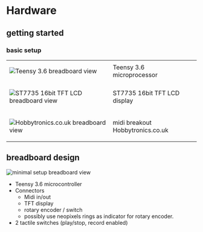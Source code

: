# Hardware

## getting started
### basic setup
<table>
 <tr>
  <td>
   
   ![Teensy 3.6 breadboard view](https://raw.githubusercontent.com/newdigate/arduino-midi-writer/master/Hardware/svg/teensy3.6_breadboard.svg?sanitize=true "Teensy 3.6 microcontroller board")
   
  </td>
    <td>
     Teensy 3.6 <br/> microprocessor
    </td>
 </tr>
 
 
  <tr>
  <td>
   
   ![ST7735 16bit TFT LCD breadboard view](https://github.com/newdigate/teensy-midi-looper/blob/master/Hardware/svg/st7735.svg?sanitize=true "ST7735 16bit TFT LCD display")
   
  </td>
    <td>
     ST7735 16bit TFT LCD display
    </td>
 </tr>
 
   <tr>
  <td>
   
   ![Hobbytronics.co.uk breadboard view](https://github.com/newdigate/teensy-midi-looper/blob/master/Hardware/svg/hobbytronics-midi-breakout.svg?sanitize=true "Hobbytronics.co.uk midi breakout")
   
  </td>
    <td>     
midi breakout Hobbytronics.co.uk  
    </td>
 </tr>
 
</table>


## breadboard design 
![minimal setup breadboard view](https://raw.githubusercontent.com/newdigate/teensy-midi-looper/master/Hardware/png/TeensyMidiLooper-Minimal.png "minimal setup breadbord")


  * Teensy 3.6 microcontroller
  * Connectors
    * Midi in/out
    * TFT display
    * rotary encoder / switch
    * possibly use neopixels rings as indicator for rotary encoder.
  * 2 tactile switches (play/stop, record enabled)
